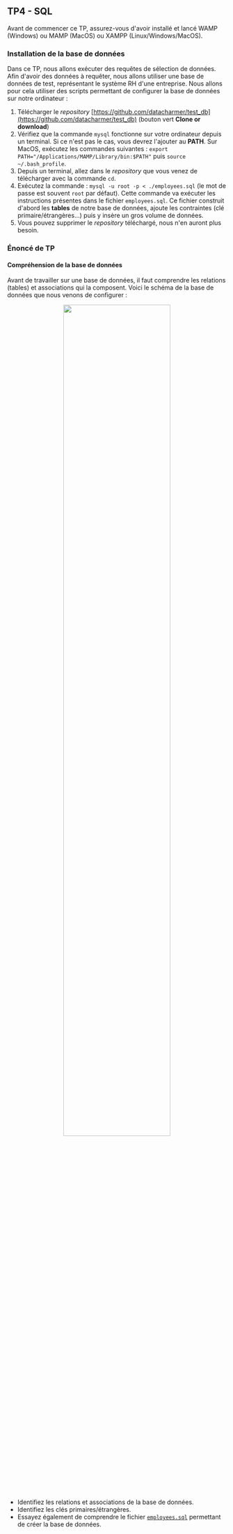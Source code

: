 ## TP4 - SQL

Avant de commencer ce TP, assurez-vous d'avoir installé et lancé WAMP (Windows) ou MAMP (MacOS) ou XAMPP (Linux/Windows/MacOS).

### Installation de la base de données

Dans ce TP, nous allons exécuter des requêtes de sélection de données. Afin d'avoir des données à requêter, nous allons utiliser une base de données de test, représentant le système RH d'une entreprise. Nous allons pour cela utiliser des scripts permettant de configurer la base de données sur notre ordinateur :

1. Télécharger le _repository_ [https://github.com/datacharmer/test_db](https://github.com/datacharmer/test_db) (bouton vert __Clone or download__)
2. Vérifiez que la commande `mysql` fonctionne sur votre ordinateur depuis un terminal. Si ce n'est pas le cas, vous devrez l'ajouter au __PATH__.
Sur MacOS, exécutez les commandes suivantes : `export PATH="/Applications/MAMP/Library/bin:$PATH"` puis `source ~/.bash_profile`.
3. Depuis un terminal, allez dans le _repository_ que vous venez de télécharger avec la commande `cd`.
4. Exécutez la commande : `mysql -u root -p < ./employees.sql` (le mot de passe est souvent `root` par défaut). Cette commande va exécuter les instructions présentes dans le fichier `employees.sql`. Ce fichier construit d'abord les __tables__ de notre base de données, ajoute les contraintes (clé primaire/étrangères...) puis y insère un gros volume de données.
5. Vous pouvez supprimer le _repository_ téléchargé, nous n'en auront plus besoin.

### Énoncé de TP

#### Compréhension de la base de données

Avant de travailler sur une base de données, il faut comprendre les relations (tables) et associations qui la composent. Voici le schéma de la base de données que nous venons de configurer :

<p align="center">
	<img src="https://github.com/datacharmer/test_db/blob/master/images/employees.jpg" width="70%">
</p>

- Identifiez les relations et associations de la base de données.
- Identifiez les clés primaires/étrangères.
- Essayez également de comprendre le fichier [`employees.sql`](https://github.com/datacharmer/test_db/blob/master/employees.sql) permettant de créer la base de données.
